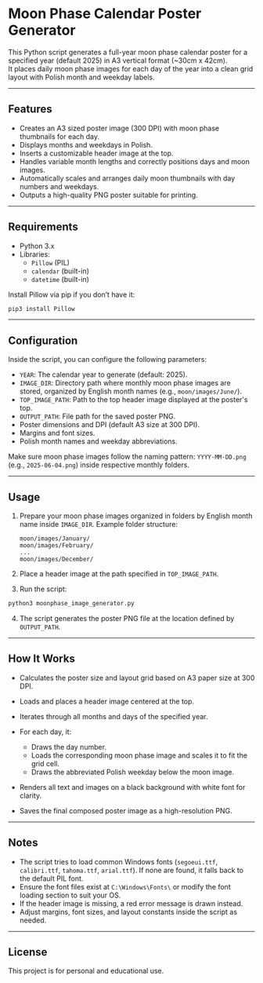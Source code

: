 # Moon Phase Calendar Poster Generator

This Python script generates a full-year moon phase calendar poster for a specified year (default 2025) in A3 vertical format (~30cm x 42cm).  
It places daily moon phase images for each day of the year into a clean grid layout with Polish month and weekday labels.

---

## Features

- Creates an A3 sized poster image (300 DPI) with moon phase thumbnails for each day.
- Displays months and weekdays in Polish.
- Inserts a customizable header image at the top.
- Handles variable month lengths and correctly positions days and moon images.
- Automatically scales and arranges daily moon thumbnails with day numbers and weekdays.
- Outputs a high-quality PNG poster suitable for printing.

---

## Requirements

- Python 3.x
- Libraries:
  - `Pillow` (PIL)
  - `calendar` (built-in)
  - `datetime` (built-in)

Install Pillow via pip if you don’t have it:

```bash
pip3 install Pillow
````

---

## Configuration

Inside the script, you can configure the following parameters:

* `YEAR`: The calendar year to generate (default: 2025).
* `IMAGE_DIR`: Directory path where monthly moon phase images are stored, organized by English month names (e.g., `moon/images/June/`).
* `TOP_IMAGE_PATH`: Path to the top header image displayed at the poster's top.
* `OUTPUT_PATH`: File path for the saved poster PNG.
* Poster dimensions and DPI (default A3 size at 300 DPI).
* Margins and font sizes.
* Polish month names and weekday abbreviations.

Make sure moon phase images follow the naming pattern:
`YYYY-MM-DD.png` (e.g., `2025-06-04.png`) inside respective monthly folders.

---

## Usage

1. Prepare your moon phase images organized in folders by English month name inside `IMAGE_DIR`.
   Example folder structure:

   ```
   moon/images/January/
   moon/images/February/
   ...
   moon/images/December/
   ```

2. Place a header image at the path specified in `TOP_IMAGE_PATH`.

3. Run the script:

```bash
python3 moonphase_image_generator.py
```

4. The script generates the poster PNG file at the location defined by `OUTPUT_PATH`.

---

## How It Works

* Calculates the poster size and layout grid based on A3 paper size at 300 DPI.
* Loads and places a header image centered at the top.
* Iterates through all months and days of the specified year.
* For each day, it:

  * Draws the day number.
  * Loads the corresponding moon phase image and scales it to fit the grid cell.
  * Draws the abbreviated Polish weekday below the moon image.
* Renders all text and images on a black background with white font for clarity.
* Saves the final composed poster image as a high-resolution PNG.

---

## Notes

* The script tries to load common Windows fonts (`segoeui.ttf`, `calibri.ttf`, `tahoma.ttf`, `arial.ttf`).
  If none are found, it falls back to the default PIL font.
* Ensure the font files exist at `C:\Windows\Fonts\` or modify the font loading section to suit your OS.
* If the header image is missing, a red error message is drawn instead.
* Adjust margins, font sizes, and layout constants inside the script as needed.

---

## License

This project is for personal and educational use.
